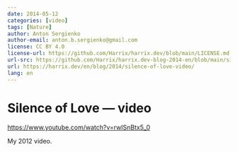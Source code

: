 ```yaml
---
date: 2014-05-12
categories: [video]
tags: [Nature]
author: Anton Sergienko
author-email: anton.b.sergienko@gmail.com
license: CC BY 4.0
license-url: https://github.com/Harrix/harrix.dev/blob/main/LICENSE.md
url-src: https://github.com/Harrix/harrix.dev-blog-2014-en/blob/main/silence-of-love-video/silence-of-love-video.md
url: https://harrix.dev/en/blog/2014/silence-of-love-video/
lang: en
---
```


# Silence of Love — video

<https://www.youtube.com/watch?v=rwISnBtx5_0>

My 2012 video.
